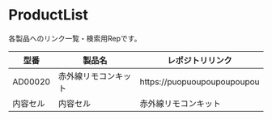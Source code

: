 # ProductList
各製品へのリンク一覧・検索用Repです。




| 型番 | 製品名 | レポジトリリンク |
| ------------- | ------------- | ------------- |
| AD00020  | 赤外線リモコンキット  | https://puopuoupoupoupoupou  |
| 内容セル  | 内容セル  | 赤外線リモコンキット  |
